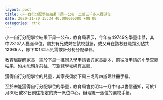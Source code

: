 ```yaml
---
layout: post
title: 小一自行分配學位結果下周一公布　二萬三千多人獲派位
date: 2020-11-20 15:34:40.000000000 +08:00
categories: rthk
---
```


小一自行分配學位結果下周一公布，教育局表示，今年有49749名學童申請，其中23107人獲派學位。屬於有兄或姊在該校就讀，或父母在該校任職類別佔共12965人，餘下10142人則需按計分制分配學位。

教育局提醒家長，需於下周一攜同入學申請表的家長副本，前往所申請的小學查閱結果，如未能親身前往，可瀏覽學校網頁查閱。
 
獲得自行分配學位的兒童，其家長須於下周三或周四辦理註冊手續。

至於未能獲得自行分配學位的學童，教育局會於明年一月中旬以書信通知，可於1月30日或31日前往指定的統一派位中心，辦理統一派位的選校手續。
